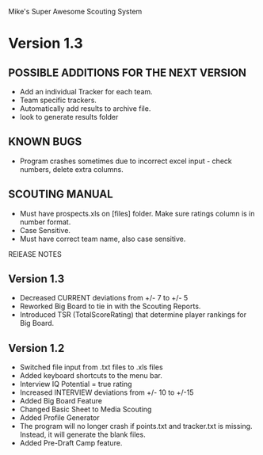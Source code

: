 Mike's Super Awesome Scouting System

Version 1.3
========

POSSIBLE ADDITIONS FOR THE NEXT VERSION
--
+ Add an individual Tracker for each team.
+ Team specific trackers.
+ Automatically add results to archive file.
+ look to generate results folder


KNOWN BUGS
--
+ Program crashes sometimes due to incorrect excel input - check numbers, delete extra columns. 


SCOUTING MANUAL 
--
+ Must have prospects.xls on [files] folder. Make sure ratings column is in number format.
+ Case Sensitive.
+ Must have correct team name, also case sensitive.


RElEASE NOTES

Version 1.3
--
+ Decreased CURRENT deviations from +/- 7 to +/- 5
+ Reworked Big Board to tie in with the Scouting Reports.
+ Introduced TSR (TotalScoreRating) that determine player rankings for Big Board.


Version 1.2
--
+ Switched file input from .txt files to .xls files
+ Added keyboard shortcuts to the menu bar.
+ Interview IQ Potential = true rating
+ Increased INTERVIEW deviations from +/- 10 to +/-15
+ Added Big Board Feature
+ Changed Basic Sheet to Media Scouting
+ Added Profile Generator
+ The program will no longer crash if points.txt and tracker.txt is missing. Instead, it will generate the blank files.
+ Added Pre-Draft Camp feature.

